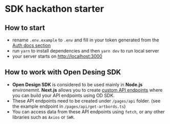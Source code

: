 # SDK hackathon starter

## How to start

- rename `.env.example` to `.env` and fill in your token generated from the [Auth docs section](https://opendesign.avocode.com/docs/getting-started)
- run `yarn` to install dependencies and then `yarn dev` to run local server
- your server starts on [http://localhost:3000](http://localhost:3000)

## How to work with Open Desing SDK

- **Open Design SDK** is considered to be used mainly in **Node.js** environemnt. **Next.js** allows you to create [custom API endpoints](https://nextjs.org/docs/api-routes/introduction) where you can build your API endpoints using OD SDK.
- These API endpoints need to be created under `/pages/api` folder. (see the example endpoint in `/pages/api/get-artbords.ts`)
- You can access data from these API endpoints using `fetch`, or any other libraries such as `Axios` or `SWR`.
